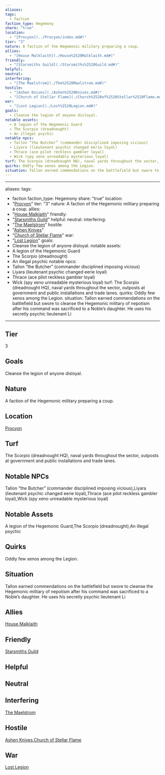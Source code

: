 ```yaml
---
aliases: 
tags:
  - faction
faction_type: Hegemony
share: "true"
location:
  - "[Procyon](../Procyon/index.md#)"
tier: "3"
nature: A faction of the Hegemonic military preparing a coup.
allies:
  - "[House Malklaith](./House%2520Malklaith.md#)"
friendly:
  - "[Starsmiths Guild](./Starsmiths%2520Guild.md#)"
helpful: 
neutral: 
interfering:
  - "[The Maelstrom](./The%2520Maelstrom.md#)"
hostile:
  - "[Ashen Knives](./Ashen%2520Knives.md#)"
  - "[Church of Stellar Flame](./Church%2520of%2520Stellar%2520Flame.md#)"
war:
  - "[Lost Legion](./Lost%2520Legion.md#)"
goals:
  - Cleanse the legion of anyone disloyal.
notable assets:
  - A legion of the Hegemonic Guard
  - The Scorpio (dreadnought)
  - An illegal psychic
notable npcs:
  - Tallon “the Butcher” (commander disciplined imposing vicious)
  - Liyara (lieutenant psychic changed eerie loyal)
  - Thrace (ace pilot reckless gambler loyal)
  - Wick (spy xeno unreadable mysterious loyal)
turf: The Scorpio (dreadnought HQ), naval yards throughout the sector, outposts at government and public installations and trade lanes.
quirks: Oddly few xenos among the Legion.
situation: Tallon earned commendations on the battlefield but swore to cleanse the Hegemonic military of nepotism after his command was sacrificed to a Noble’s daughter. He uses his secretly psychic lieutenant Li
---
```

---
aliases: 
tags:
  - faction
faction_type: Hegemony
share: "true"
location:
  - "[Procyon](../Procyon/index.md#)"
tier: "3"
nature: A faction of the Hegemonic military preparing a coup.
allies:
- "[House Malklaith](./House%2520Malklaith.md#)"
friendly:
- "[Starsmiths Guild](./Starsmiths%2520Guild.md#)"
helpful:
neutral:
interfering:
- "[The Maelstrom](./The%2520Maelstrom.md#)"
hostile:
- "[Ashen Knives](./Ashen%2520Knives.md#)"
- "[Church of Stellar Flame](./Church%2520of%2520Stellar%2520Flame.md#)"
war:
- "[Lost Legion](./Lost%2520Legion.md#)"
goals:
- Cleanse the legion of anyone disloyal.
notable assets: 
- A legion of the Hegemonic Guard
- The Scorpio (dreadnought)
- An illegal psychic
notable npcs:
- Tallon “the Butcher” (commander disciplined imposing vicious)
- Liyara (lieutenant psychic changed eerie loyal)
- Thrace (ace pilot reckless gambler loyal)
- Wick (spy xeno unreadable mysterious loyal)
turf: The Scorpio (dreadnought HQ), naval yards throughout the sector, outposts at government and public installations and trade lanes.
quirks: Oddly few xenos among the Legion.
situation: Tallon earned commendations on the battlefield but swore to cleanse the Hegemonic military of nepotism after his command was sacrificed to a Noble’s daughter. He uses his secretly psychic lieutenant Li
---

## Tier

3

## Goals

Cleanse the legion of anyone disloyal.

## Nature

A faction of the Hegemonic military preparing a coup.

## Location

[Procyon](../Procyon/index.md.md#.md#)

## Turf

The Scorpio (dreadnought HQ), naval yards throughout the sector, outposts at government and public installations and trade lanes.

## Notable NPCs

Tallon “the Butcher” (commander disciplined imposing vicious),Liyara (lieutenant psychic changed eerie loyal),Thrace (ace pilot reckless gambler loyal),Wick (spy xeno unreadable mysterious loyal)

## Notable Assets

A legion of the Hegemonic Guard,The Scorpio (dreadnought),An illegal psychic

## Quirks

Oddly few xenos among the Legion.

## Situation

Tallon earned commendations on the battlefield but swore to cleanse the Hegemonic military of nepotism after his command was sacrificed to a Noble’s daughter. He uses his secretly psychic lieutenant Li

## Allies

[House Malklaith](./House%2520Malklaith.md.md#.md#)

## Friendly 

[Starsmiths Guild](./Starsmiths%2520Guild.md.md#.md#)

## Helpful 



## Neutral 



## Interfering

[The Maelstrom](./The%2520Maelstrom.md.md#.md#)

## Hostile

[Ashen Knives](./Ashen%2520Knives.md.md#.md#),[Church of Stellar Flame](./Church%2520of%2520Stellar%2520Flame.md.md#.md#)

## War

[Lost Legion](./Lost%2520Legion.md.md#.md#)



